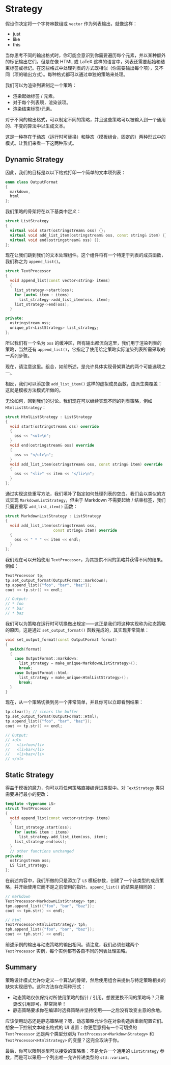 # Strategy

假设你决定将一个字符串数组或 `vector` 作为列表输出，就像这样：

- just
- like
- this

当你思考不同的输出格式时，你可能会意识到你需要遍历每个元素，并以某种额外的标记输出它们。但是在像 HTML 或 LaTeX 这样的语言中，列表还需要起始和结束标签或标记。在这些格式中处理列表的方式既相似（你需要输出每个项），又不同（项的输出方式）。每种格式都可以通过单独的策略来处理。

我们可以为渲染列表制定一个策略：

- 渲染起始标签 / 元素。
- 对于每个列表项，渲染该项。
- 渲染结束标签/元素。

对于不同的输出格式，可以制定不同的策略，并且这些策略可以被输入到一个通用的、不变的算法中以生成文本。

这是一种存在于动态（运行时可替换）和静态（模板组合，固定的）两种形式中的模式。让我们来看一下这两种形式。

## Dynamic Strategy

因此，我们的目标是以以下格式打印一个简单的文本项列表：

```c++
enum class OutputFormat
{
  markdown,
  html
};
```

我们策略的骨架将在以下基类中定义：

```c++
struct ListStrategy
{
  virtual void start(ostringstream& oss) {};
  virtual void add_list_item(ostringstream& oss, const string& item) {};
  virtual void end(ostringstream& oss) {};
};
```

现在让我们跳到我们的文本处理组件。这个组件将有一个特定于列表的成员函数，我们称之为 `append_list()`。

```c++
struct TextProcessor
{
  void append_list(const vector<string> items)
  {
    list_strategy->start(oss);
    for (auto& item : items)
      list_strategy->add_list_item(oss, item);
    list_strategy->end(oss);
  }

private:
  ostringstream oss;
  unique_ptr<ListStrategy> list_strategy;
};
```

所以我们有一个名为 `oss` 的缓冲区，所有输出都流向这里，我们用于渲染列表的策略，当然还有 `append_list()`，它指定了使用给定策略实际渲染列表所需采取的一系列步骤。

现在，请注意这里。组合，如前所述，是允许具体实现骨架算法的两个可能选项之一。

相反，我们可以添加像 `add_list_item()` 这样的虚拟成员函数，由派生类覆盖：这就是模板方法模式所做的。

无论如何，回到我们的讨论。我们现在可以继续实现不同的列表策略，例如 `HtmlListStrategy`：

```c++
struct HtmlListStrategy : ListStrategy
{
  void start(ostringstream& oss) override
  {
    oss << "<ul>\n";
  }
  void end(ostringstream& oss) override
  {
    oss << "</ul>\n";
  }
  void add_list_item(ostringstream& oss, const string& item) override
  {
    oss << "<li>" << item << "</li>\n";
  }
};
```

通过实现这些重写方法，我们填补了指定如何处理列表的空白。我们会以类似的方式实现 `MarkdownListStrategy`，但由于 Markdown 不需要起始 / 结束标签，我们只需要重写 `add_list_item()` 函数：

```c++
struct MarkdownListStrategy : ListStrategy
{
  void add_list_item(ostringstream& oss,
                     const string& item) override
  {
    oss << " * " << item << endl;
  }
};
```

我们现在可以开始使用 `TextProcessor`，为其提供不同的策略并获得不同的结果。例如：

```c++
TextProcessor tp;
tp.set_output_format(OutputFormat::markdown);
tp.append_list({"foo", "bar", "baz"});
cout << tp.str() << endl;

// Output:
// * foo
// * bar
// * baz
```

我们可以为策略在运行时可切换做出规定——这正是我们将这种实现称为动态策略的原因。这是通过 `set_output_format()` 函数完成的，其实现非常简单：

```c++
void set_output_format(const OutputFormat format)
{
  switch(format)
  {
    case OutputFormat::markdown:
      list_strategy = make_unique<MarkdownListStrategy>();
      break;
    case OutputFormat::html:
      list_strategy = make_unique<HtmlListStrategy>();
      break;
  }
}
```

现在，从一个策略切换到另一个非常简单，并且你可以立即看到结果：

```c++
tp.clear(); // clears the buffer
tp.set_output_format(OutputFormat::Html);
tp.append_list({"foo", "bar", "baz"});
cout << tp.str() << endl;

// Output:
// <ul>
//   <li>foo</li>
//   <li>bar</li>
//   <li>baz</li>
// </ul>
```

## Static Strategy

得益于模板的魔力，你可以将任何策略直接编译进类型中。对 `TextStrategy` 类只需要进行最小的更改：

```c++
template <typename LS>
struct TextProcessor
{
  void append_list(const vector<string> items)
  {
    list_strategy.start(oss);
    for (auto& item : items)
      list_strategy.add_list_item(oss, item);
    list_strategy.end(oss);
  }
  // other functions unchanged
private:
  ostringstream oss;
  LS list_strategy;
};
```

在前述内容中，我们所做的只是添加了 `LS` 模板参数，创建了一个该类型的成员策略，并开始使用它而不是之前使用的指针。`append_list()` 的结果是相同的：

```c++
// markdown
TextProcessor<MarkdownListStrategy> tpm;
tpm.append_list({"foo", "bar", "baz"});
cout << tpm.str() << endl;

// html
TextProcessor<HtmlListStrategy> tph;
tph.append_list({"foo", "bar", "baz"});
cout << tph.str() << endl;
```

前述示例的输出与动态策略的输出相同。请注意，我们必须创建两个 `TextProcessor` 实例，每个实例都有各自不同的列表处理策略。

## Summary

策略设计模式允许你定义一个算法的骨架，然后使用组合来提供与特定策略相关的缺失实现细节。这种方法存在两种形式：

- 动态策略仅仅保持对所使用策略的指针 / 引用。想要更换不同的策略吗？只需更改引用即可。非常简单！
- 静态策略要求你在编译时选择策略并坚持使用——之后没有改变主意的余地。

应该使用动态还是静态策略呢？嗯，动态策略允许你在对象构造后重新配置它们。想象一下控制文本输出格式的 UI 设置：你更愿意拥有一个可切换的 `TextProcessor` 还是两个类型分别为 `TextProcessor<MarkdownStrategy>` 和 `TextProcessor<HtmlStrategy>` 的变量？这完全取决于你。

最后，你可以限制类型可以接受的策略集：不是允许一个通用的 `ListStrategy` 参数，而是可以采用一个列出唯一允许传递类型的 `std::variant`。
